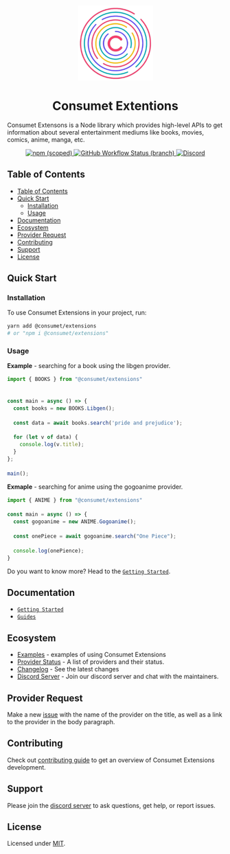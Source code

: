 <p align="center"><img src="assets/images/consumetlogo.png" width="175"/></p>

<h1 align="center"> Consumet Extentions </h1>

Consumet Extensons is a Node library which provides high-level APIs to get information about several entertainment mediums like books, movies, comics, anime, manga, etc.

<p align="center">
<a href="https://www.npmjs.com/package/@consumet/extensions">
    <img src="https://img.shields.io/npm/v/@consumet/extensions" alt="npm (scoped)">
  </a>
  <a href="https://github.com/consumet/extensions/actions?query=workflow%3A%2Node.js+CI%22">
    <img src="https://img.shields.io/github/workflow/status/consumet/extensions/Node.js%20CI/master" alt="GitHub Workflow Status (branch)">
  </a>
    <a href="https://discord.gg/qTPfvMxzNH">
    <img src="https://img.shields.io/discord/987492554486452315.svg?label=discord&labelColor=7289da&color=2c2f33" alt="Discord">
  </a>
</p>

## Table of Contents
- [Table of Contents](#table-of-contents)
- [Quick Start](#quick-start)
  - [Installation](#installation)
  - [Usage](#usage)
- [Documentation](#documentation)
- [Ecosystem](#ecosystem)
- [Provider Request](#provider-request)
- [Contributing](#contributing)
- [Support](#support)
- [License](#license)

## Quick Start

### Installation

To use Consumet Extensions in your project, run:
```bash
yarn add @consumet/extensions
# or "npm i @consumet/extensions"
```

### Usage

**Example** - searching for a book using the libgen provider.
```ts
import { BOOKS } from "@consumet/extensions"


const main = async () => {
  const books = new BOOKS.Libgen();

  const data = await books.search('pride and prejudice');

  for (let v of data) {
    console.log(v.title);
  }
};

main();
```

**Exmaple** - searching for anime using the gogoanime provider.
```ts
import { ANIME } from "@consumet/extensions"

const main = async () => {
  const gogoanime = new ANIME.Gogoanime();

  const onePiece = await gogoanime.search("One Piece");

  console.log(onePience);
}
```

Do you want to know more? Head to the [`Getting Started`](https://github.com/consumet/extensions/tree/master/docs/guides/getting-started.md).

## Documentation
- [`Getting Started`](https://github.com/consumet/extensions/tree/master/docs/guides/getting-started.md)
- [`Guides`](https://github.com/consumet/extensions/tree/master/docs)

## Ecosystem
- [Examples](https://github.com/consumet/extentions/tree/master/examples) - examples of using Consumet Extensions
- [Provider Status](https://github.com/consumet/providers-status/blob/main/README.md) - A list of providers and their status.
- [Changelog](https://github.com/consumet/extensions/blob/master/CHANGELOG.md) - See the latest changes
- [Discord Server](https://discord.gg/qTPfvMxzNH) - Join our discord server and chat with the maintainers.

## Provider Request
Make a new [issue](https://github.com/consumet/extensions/issues/new?assignees=&labels=Provider+Request&template=provider-request.yml) with the name of the provider on the title, as well as a link to the provider in the body paragraph.

## Contributing
Check out [contributing guide](https://github.com/consumet/extensions/blob/master/docs/guides/contributing.md) to get an overview of Consumet Extensions development.

## Support

Please join the [discord server](https://discord.gg/qTPfvMxzNH) to ask questions, get help, or report issues.

## License

Licensed under [MIT](./LICENSE).